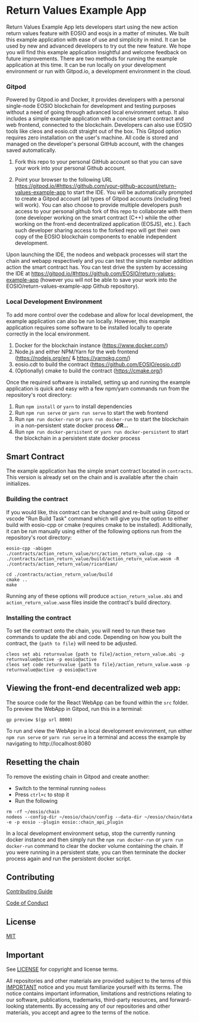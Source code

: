 # Return Values Example App

Return Values Example App lets developers start using the new action return values feature with EOSIO and eosjs in a matter of minutes. We built this example application with ease of use and simplicity in mind. It can be used by new and advanced developers to try out the new feature. We hope you will find this example application insightful and welcome feedback on future improvements. There are two methods for running the example application at this time.  It can be run locally on your development environment or run with Gitpod.io, a development environment in the cloud.

### Gitpod

Powered by Gitpod.io and Docker, it provides developers with a personal single-node EOSIO blockchain for development and testing purposes without a need of going through advanced local environment setup. It also includes a simple example application with a concise smart contract and web frontend, connected to the blockchain. Developers can also use EOSIO tools like cleos and eosio.cdt straight out of the box. This Gitpod option requires zero installation on the user's machine. All code is stored and managed on the developer's personal GitHub account, with the changes saved automatically.

1. Fork this repo to your personal GitHub account so that you can save your work into your personal Github account.

2. Point your browser to the following URL https://gitpod.io/#https://github.com/your-github-account/return-values-example-app to start the IDE. You will be automatically prompted to create a Gitpod account (all types of Gitpod accounts (including free) will work). You can also choose to provide multiple developers push access to your personal github fork of this repo to collaborate with them (one developer working on the smart contract (C++) while the other working on the front-end decentralized application (EOSJS), etc.). Each such developer sharing access to the forked repo will get their own copy of the EOSIO blockchain components to enable independent development.

Upon launching the IDE, the nodeos and webpack processes will start the chain and webapp respectively and you can test the simple number addition action the smart contract has. You can test drive the system by accessing the IDE at https://gitpod.io/#https://github.com/EOSIO/return-values-example-app (however you will not be able to save your work into the EOSIO/return-values-example-app Github repository).

### Local Development Environment

To add more control over the codebase and allow for local development, the example application can also be run locally. However, this example application requires some software to be installed locally to operate correctly in the local environment.

1. Docker for the blockchain instance (https://www.docker.com/)
2. Node.js and either NPM/Yarn for the web frontend (https://nodejs.org/en/ & https://yarnpkg.com/)
3. eosio.cdt to build the contract (https://github.com/EOSIO/eosio.cdt)
4. (Optionally) cmake to build the contract (https://cmake.org/)

Once the required software is installed, setting up and running the example application is quick and easy with a few npm/yarn commands run from the repository's root directory:

1. Run `npm install` or `yarn` to install dependencies
2. Run `npm run serve` or `yarn run serve` to start the web frontend
3. Run `npm run docker-run` or `yarn run docker-run` to start the blockchain in a non-persistent state docker process ***OR...***
4. Run `npm run docker-persistent` or `yarn run docker-persistent` to start the blockchain in a persistent state docker process

## Smart Contract

The example application has the simple smart contract located in `contracts`.  This version is already set on the chain and is available after the chain initializes.

### Building the contract

If you would like, this contract can be changed and re-built using Gitpod or vscode "Run Build Task" command which will give you the option to either build with eosio-cpp or cmake (requires cmake to be installed).  Additionally, it can be run manually using either of the following options run from the repository's root directory:

```shell
eosio-cpp -abigen ./contracts/action_return_value/src/action_return_value.cpp -o ./contracts/action_return_value/build/action_return_value.wasm -R ./contracts/action_return_value/ricardian/
```

```shell
cd ./contracts/action_return_value/build
cmake ..
make
```

Running any of these options will produce `action_return_value.abi` and `action_return_value.wasm` files inside the contract's build directory.

### Installing the contract

To set the contract onto the chain, you will need to run these two commands to update the abi and code.  Depending on how you built the contract, the `{path to file}` will need to be adjusted.

```
cleos set abi returnvalue {path to file}/action_return_value.abi -p returnvalue@active -p eosio@active
cleos set code returnvalue {path to file}/action_return_value.wasm -p returnvalue@active -p eosio@active
```

## Viewing the front-end decentralized web app:

The source code for the React WebApp can be found within the `src` folder. To preview the WebApp in Gitpod, run this in a terminal:

```
gp preview $(gp url 8000)
```

To run and view the WebApp in a local development environment, run either `npm run serve` or `yarn run serve` in a terminal and access the example by navigating to http://localhost:8080

## Resetting the chain

To remove the existing chain in Gitpod and create another:

* Switch to the terminal running `nodeos`
* Press `ctrl+c` to stop it
* Run the following

```
rm -rf ~/eosio/chain
nodeos --config-dir ~/eosio/chain/config --data-dir ~/eosio/chain/data -e -p eosio --plugin eosio::chain_api_plugin
```

In a local development environment setup, stop the currently running docker instance and then simply run the `npm run docker-run` or `yarn run docker-run` command to clear the docker volume containing the chain.  If you were running in a persistent state, you can then terminate the docker process again and run the persistent docker script.

## Contributing

[Contributing Guide](./CONTRIBUTING.md)

[Code of Conduct](./CONTRIBUTING.md#conduct)

## License

[MIT](./LICENSE)

## Important

See [LICENSE](./LICENSE) for copyright and license terms.

All repositories and other materials are provided subject to the terms of this [IMPORTANT](./IMPORTANT.md) notice and you must familiarize yourself with its terms.  The notice contains important information, limitations and restrictions relating to our software, publications, trademarks, third-party resources, and forward-looking statements.  By accessing any of our repositories and other materials, you accept and agree to the terms of the notice.
